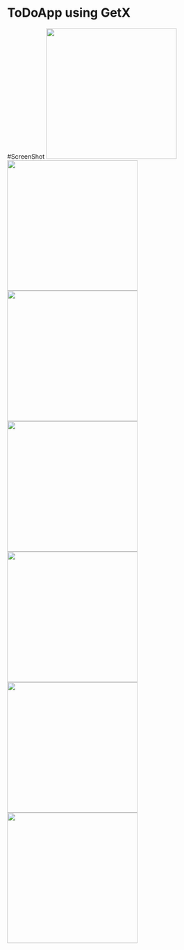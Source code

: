 # ToDoApp using GetX

#ScreenShot
<img src="https://i.imgur.com/BuQ810O.jpg" width="300">
<img src="https://i.imgur.com/rWD6I2g.jpg" width="300">
<img src="https://i.imgur.com/BEFHIOJ.jpg" width="300">
<img src="https://i.imgur.com/mJ8mfqE.jpg" width="300">
<img src="https://i.imgur.com/TTiNGyM.jpg" width="300">
<img src="https://i.imgur.com/rWQQGxn.jpg" width="300">
<img src="https://i.imgur.com/kEsam1y.jpg" width="300">
